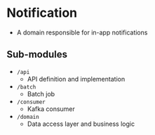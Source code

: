 # Notification

* A domain responsible for in-app notifications

## Sub-modules

* `/api`
    * API definition and implementation
* `/batch`
    * Batch job
* `/consumer`
    * Kafka consumer
* `/domain`
    * Data access layer and business logic
